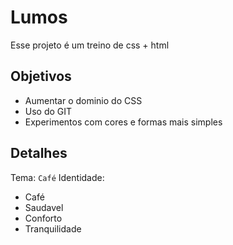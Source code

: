 # Lumos

Esse projeto é um treino de css + html

## Objetivos
 - Aumentar o dominio do CSS
 - Uso do GIT
 - Experimentos com cores e formas mais simples

## Detalhes
Tema: `Café`
Identidade: 
 - Café
 - Saudavel
 - Conforto
 - Tranquilidade